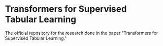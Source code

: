 # Transformers for Supervised Tabular Learning

The official repository for the research done in the paper "Transformers for Supervised Tabular Learning." 
